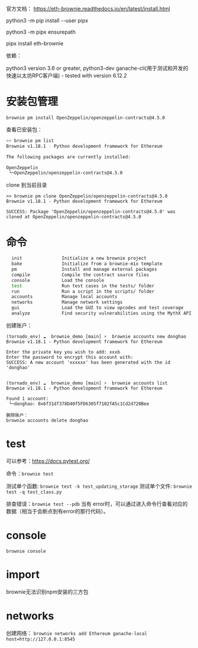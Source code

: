 官方文档： https://eth-brownie.readthedocs.io/en/latest/install.html

python3 -m pip install --user pipx

python3 -m pipx ensurepath

pipx install eth-brownie

依赖：

python3 version 3.6 or greater, python3-dev
ganache-cli(用于测试和开发的快速以太坊RPC客户端) - tested with version 6.12.2 

# 安装包管理
`brownie pm install OpenZeppelin/openzeppelin-contracts@4.5.0`

查看已安装包：
```bash
>> brownie pm list
Brownie v1.18.1 - Python development framework for Ethereum

The following packages are currently installed:

OpenZeppelin
 └─OpenZeppelin/openzeppelin-contracts@4.5.0
```
clone 到当前目录
```solidity
>> brownie pm clone OpenZeppelin/openzeppelin-contracts@4.5.0 
Brownie v1.18.1 - Python development framework for Ethereum

SUCCESS: Package 'OpenZeppelin/openzeppelin-contracts@4.5.0' was cloned at OpenZeppelin/openzeppelin-contracts@4.5.0
```

# 命令
```bash
  init               Initialize a new brownie project
  bake               Initialize from a brownie-mix template
  pm                 Install and manage external packages
  compile            Compile the contract source files
  console            Load the console
  test               Run test cases in the tests/ folder
  run                Run a script in the scripts/ folder
  accounts           Manage local accounts
  networks           Manage network settings
  gui                Load the GUI to view opcodes and test coverage
  analyze            Find security vulnerabilities using the MythX API
```
创建账户：
```shell
(tornado_env) ☁  brownie_demo [main] ⚡  brownie accounts new donghao
Brownie v1.18.1 - Python development framework for Ethereum

Enter the private key you wish to add: xxxb
Enter the password to encrypt this account with: 
SUCCESS: A new account 'xxxxxx' has been generated with the id 'donghao'


(tornado_env) ☁  brownie_demo [main] ⚡  brownie accounts list
Brownie v1.18.1 - Python development framework for Ethereum

Found 1 account:
 └─donghao: 0x6f31df378D40f5FD6305f7102fA5c1Cd2d720Bee

删除账户：
brownie accounts delete donghao
```

# test
可以参考：https://docs.pytest.org/


命令：`brownie test`

测试单个函数: `brownie test -k test_updating_storage`
测试单个文件: `brownie test -q test_class.py`

排查错误：`brownie test --pdb` 当有 error时，可以通过进入命令行查看对应的数据（相当于会断点到有error的那行代码）。

# console
`brownie console`

# import 
brownie无法识别npm安装的三方包

# networks
创建网络：
`brownie networks add Ethereum ganache-local host=http://127.0.0.1:8545`